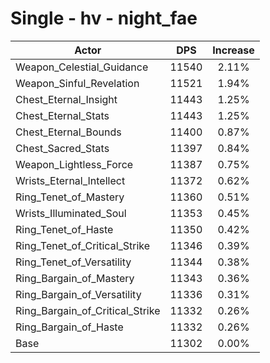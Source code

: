 # Single - hv - night_fae
| Actor | DPS | Increase |
|---|:---:|:---:|
|Weapon_Celestial_Guidance|11540|2.11%|
|Weapon_Sinful_Revelation|11521|1.94%|
|Chest_Eternal_Insight|11443|1.25%|
|Chest_Eternal_Stats|11443|1.25%|
|Chest_Eternal_Bounds|11400|0.87%|
|Chest_Sacred_Stats|11397|0.84%|
|Weapon_Lightless_Force|11387|0.75%|
|Wrists_Eternal_Intellect|11372|0.62%|
|Ring_Tenet_of_Mastery|11360|0.51%|
|Wrists_Illuminated_Soul|11353|0.45%|
|Ring_Tenet_of_Haste|11350|0.42%|
|Ring_Tenet_of_Critical_Strike|11346|0.39%|
|Ring_Tenet_of_Versatility|11344|0.38%|
|Ring_Bargain_of_Mastery|11343|0.36%|
|Ring_Bargain_of_Versatility|11336|0.31%|
|Ring_Bargain_of_Critical_Strike|11332|0.26%|
|Ring_Bargain_of_Haste|11332|0.26%|
|Base|11302|0.00%|
